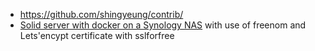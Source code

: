 
* https://github.com/shingyeung/contrib/
* [Solid server with docker on a Synology NAS](https://www.bourgeoa.ga/solid-wiki/index.php?title=Solid_server_with_docker_on_a_Synology_Nas) with use of freenom and Lets'encypt certificate with sslforfree
